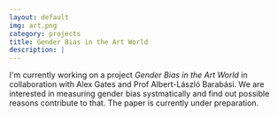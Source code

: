 ```yaml
---
layout: default
img: art.png
category: projects
title: Gender Bias in the Art World
description: |
---
```

I'm currently working on a project *Gender Bias in the Art World* in collaboration with Alex Gates and Prof Albert-László Barabási. We are interested in measuring gender bias systmatically and find out possible reasons contribute to that. The paper is currently under preparation.